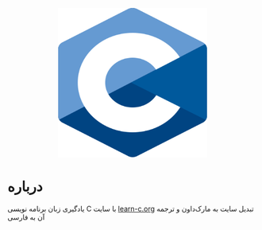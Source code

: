 <p align="center">
  <img src="https://github.com/BDadmehr0/Learn-C/blob/main/C_Programming_Language.svg.png" alt="c-language-logo" width="300" height="300">
</p>

# درباره

یادگیری زبان برنامه نویسی C با سایت [learn-c.org](https://www.learn-c.org/en) تبدیل سایت به مارک‌داون و ترجمه آن به فارسی
